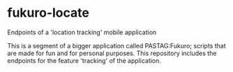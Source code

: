 # fukuro-locate
Endpoints of a 'location tracking' mobile application

This is a segment of a bigger application called PASTAG:Fukuro; scripts that are made for fun and for personal purposes.
This repository includes the endpoints for the feature 'tracking' of the application.

